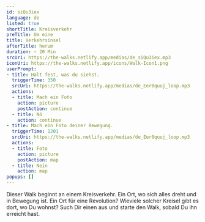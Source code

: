 ```yaml
---
id: siQu3iex
language: de
listed: true
shortTitle: Kreisverkehr
preTitle: Um eine
title: Verkehrsinsel
afterTitle: herum
duration: ~ 20 Min
srcUri: https://the-walks.netlify.app/medias/de_siQu3iex.mp3
iconUri: https://the-walks.netlify.app/icons/Walk-Icon1.png
userPrompt:
- title: Halt fest, was du siehst.
  triggerTime: 350
  srcUri: https://the-walks.netlify.app/medias/de_Eer0quuj_loop.mp3
  actions:
  - title: Mach ein Foto
    action: picture
    postAction: continue
  - title: Nö
    action: continue
- title: Mach ein Foto deiner Bewegung.
  triggerTime: 1201
  srcUri: https://the-walks.netlify.app/medias/de_Eer0quuj_loop.mp3
  actions:
  - title: Foto
    action: picture
    postAction: map
  - title: Nein
    action: map
popups: []
---
```

Dieser Walk beginnt an einem Kreisverkehr. Ein Ort, wo sich alles dreht und in Bewegung ist. Ein Ort für eine Revolution? Wieviele solcher Kreisel gibt es dort, wo Du wohnst? Such Dir einen aus und starte den Walk, sobald Du ihn erreicht hast.